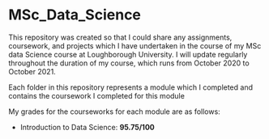 # MSc_Data_Science
This repository was created so that I could share any assignments, coursework, and projects which I have undertaken in the course of my MSc data Science course at Loughborough University.
I will update regularly throughout the duration of my course, which runs from October 2020 to October 2021.

Each folder in this repository represents a module which I completed and contains the coursework I completed for this module

My grades for the courseworks for each module are as follows:
- Introduction to Data Science: **95.75/100**
